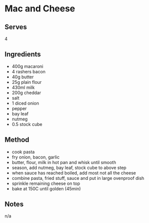 # Mac and Cheese

## Serves
4

## Ingredients
 - 400g macaroni
 - 4 rashers bacon
 - 40g butter
 - 25g plain flour
 - 430ml milk
 - 200g cheddar
 - salt
 - 1 diced onion
 - pepper
 - bay leaf
 - nutmeg
 - 0.5 stock cube

## Method
 - cook pasta
 - fry onion, bacon, garlic
 - butter, flour, milk in hot pan and whisk until smooth
 - season, add nutmeg, bay leaf, stock cube to above step
 - when sauce has reached boiled, add most not all the cheese
 - combine pasta, fried stuff, sauce and put in large ovenproof dish
 - sprinkle remaining cheese on top
 - bake at 150C until golden (45min)

## Notes
n/a
